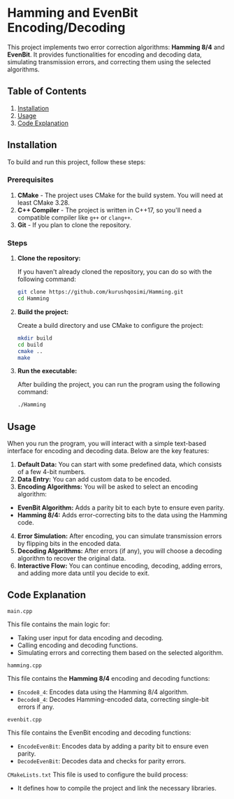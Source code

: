 # Hamming and EvenBit Encoding/Decoding

This project implements two error correction algorithms: **Hamming 8/4** and **EvenBit**. It provides functionalities for encoding and decoding data, simulating transmission errors, and correcting them using the selected algorithms.

## Table of Contents
1. [Installation](#installation)
2. [Usage](#usage)
3. [Code Explanation](#code-explanation)

## Installation

To build and run this project, follow these steps:

### Prerequisites

1. **CMake** - The project uses CMake for the build system. You will need at least CMake 3.28.
2. **C++ Compiler** - The project is written in C++17, so you'll need a compatible compiler like `g++` or `clang++`.
3. **Git** - If you plan to clone the repository.

### Steps

1. **Clone the repository:**

   If you haven't already cloned the repository, you can do so with the following command:

   ```bash
   git clone https://github.com/kurushqosimi/Hamming.git
   cd Hamming 
   ```

2. **Build the project:**

   Create a build directory and use CMake to configure the project:

    ```bash
   mkdir build
    cd build
    cmake ..
    make
   ```
   
3. **Run the executable:**
    
    After building the project, you can run the program using the following command:
    
    ```bash
    ./Hamming
    ```

## Usage

When you run the program, you will interact with a simple text-based interface for encoding and decoding data. Below are the key features:

1. **Default Data:** You can start with some predefined data, which consists of a few 4-bit numbers.
2. **Data Entry:** You can add custom data to be encoded.
3. **Encoding Algorithms:** You will be asked to select an encoding algorithm:
 - **EvenBit Algorithm:** Adds a parity bit to each byte to ensure even parity.
 - **Hamming 8/4:** Adds error-correcting bits to the data using the Hamming code.
4. **Error Simulation:** After encoding, you can simulate transmission errors by flipping bits in the encoded data.
5. **Decoding Algorithms:** After errors (if any), you will choose a decoding algorithm to recover the original data.
6. **Interactive Flow:** You can continue encoding, decoding, adding errors, and adding more data until you decide to exit.

## Code Explanation

```main.cpp```

This file contains the main logic for:

- Taking user input for data encoding and decoding.
- Calling encoding and decoding functions.
- Simulating errors and correcting them based on the selected algorithm.

```hamming.cpp```

This file contains the **Hamming 8/4** encoding and decoding functions:

- ```Encode8_4```: Encodes data using the Hamming 8/4 algorithm.
- ```Decode8_4```: Decodes Hamming-encoded data, correcting single-bit errors if any.

```evenbit.cpp```

This file contains the EvenBit encoding and decoding functions:

- ```EncodeEvenBit```: Encodes data by adding a parity bit to ensure even parity.
- ```DecodeEvenBit```: Decodes data and checks for parity errors.


```CMakeLists.txt```
This file is used to configure the build process:

- It defines how to compile the project and link the necessary libraries.

